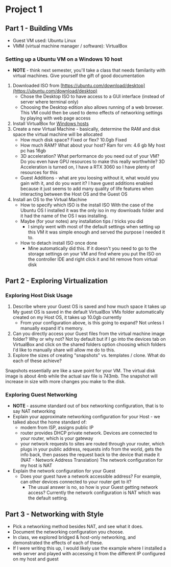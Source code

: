 # Project 1

## Part 1 - Building VMs

- Guest VM used: Ubuntu Linux
- VMM (virtual machine manager / software): VirtualBox

### Setting up a Ubuntu VM on a Windows 10 host

- **NOTE** - think next semester, you'll take a class that needs familarity with virtual machines.  Give yourself the gift of good documentation

1. Downloaded ISO from [https://ubuntu.com/download/desktop](https://ubuntu.com/download/desktop)
    - Chose the Desktop ISO to have access to a GUI interface (instead of server where terminal only)
    - Choosing the Desktop edition also allows running of a web browser.  This VM could then be used to demo effects of networking settings by playing with web page access
2. Install VirtualBox for [Windows hosts](https://download.virtualbox.org/virtualbox/6.1.26/VirtualBox-6.1.26-145957-Win.exe)
3. Create a new Virtual Machine - basically, determine the RAM and disk space the virtual machine will be allocated
    - How much disk space?  Fixed or flex?
    10.0gb Fixed
    - How much RAM?  What about your host?
    Ram for vm: 4.6 gb My host pc has 16gb
    - 3D acceleration?  What performance do you need out of your VM?  Do you even have GPU resources to make this really worthwhile?
    3D Acceleration is turned on, I have a RTX 3060 so I have plenty of resources for this
    - Guest Additions - what are you loosing without it, what would you gain with it, and do you want it?
    I have guest additions enabled because it just seems to add many quality of life features when interacting between the Host OS and the Guest OS
4. Install an OS to the Virtual Machine
    - How to specify which ISO is the install ISO
    With the case of the Ubuntu OS I installed it was the only iso in my downloads folder and it had the name of the OS I was installing.
    - Maybe (for your notes) any installation tips / tricks you did
        - I simply went with most of the default settings when setting up this VM it was simple enough and served the purpose I needed it to.
    - How to detach install ISO once done
        - Mine automatically did this. If it doesn't you need to go to the storage settings on your VM and find where you put the ISO on the controller IDE and right click it and hit remove from virtual disk

## Part 2 - Exploring Virtualization

### Exploring Host Disk Usage
1. Describe where your Guest OS is saved and how much space it takes up
My guest OS is saved in the default VirtualBox VMs folder automatically created on my Host OS, it takes up 10.0gb currently
    - From your configuration above, is this going to expand?
    Not unless I manually expand it's memory.
2. Can you directly access your Guest files from the virtual machine image folder?  Why or why not?
Not by default but if I go into the devices tab on VirtualBox and click on the shared folders option choosing which folders I'd like to manually share will allow me do to this.
3. Explore the sizes of creating "snapshots" vs. templates / clone.  What do each of these achieve?

Snapshots essentially are like a save point for your VM. The virtual disk image is about 4mb while the actual sav file is 743mb. The snapshot will increase in size with more changes you make to the disk.

### Exploring Guest Networking

- **NOTE** - assume standard out of box networking configuration, that is to say NAT networking
- Explain your approximate networking configuration for your Host - we talked about the home standard of:
    - modem from ISP, assigns public IP
    - router provides DHCP private network.  Devices are connected to your router, which is your gateway
    - your network requests to sites are routed through your router, which plugs in your public address, requests info from the world, gets the info back, then passes the request back to the device that made it (NAT - Network Address Translation)
    The network configuration for my host is NAT
- Explain the network configuration for your Guest
    - Does your guest have a network accessible address?  For example, can other devices connected to your router get to it?
        - The usual answer is no, so how is your Guest getting network access?
Currently the network configuration is NAT which was the default setting.
## Part 3 - Networking with Style

- Pick a networking method besides NAT, and see what it does.
- Document the networking configuration you choose.  
- In class, we explored bridged & host-only networking, and demonstrated the effects of each of these.
- If I were writing this up, I would likely use the example where I installed a web server and played with accessing it from the different IP configured on my host and guest